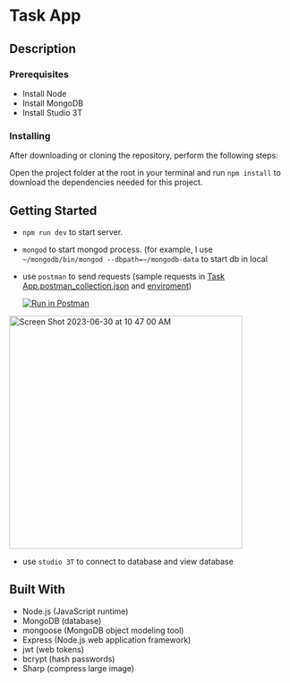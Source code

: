 # Task App
## Description
### Prerequisites

- Install Node
- Install MongoDB
- Install Studio 3T

### Installing

After downloading or cloning the repository, perform the following steps:

Open the project folder at the root in your terminal and run `npm install` to download the dependencies needed for this project.

## Getting Started
- `npm run dev` to start server.
- `mongod` to start mongod process. (for example, I use `~/mongodb/bin/mongod --dbpath=~/mongodb-data` to start db in local
-  use `postman` to send requests (sample requests in [Task App.postman_collection.json](https://github.com/Jasmine-Zhuang/NodeJsCourse/blob/main/task-manager/Task%20App.postman_collection.json) and [enviroment](https://github.com/Jasmine-Zhuang/NodeJsCourse/blob/main/task-manager/Task%20manager%20API%20(dev).postman_environment.json))
  
   [![Run in Postman](https://run.pstmn.io/button.svg)](https://app.getpostman.com/run-collection/27756290-b3b9e48c-8a06-427a-8bcf-8c68c1d88ae9?action=collection%2Ffork&source=rip_markdown&collection-url=entityId%3D27756290-b3b9e48c-8a06-427a-8bcf-8c68c1d88ae9%26entityType%3Dcollection%26workspaceId%3Dcfa7b829-41c0-4ae0-b387-2e6c7bdaf251)

<img width="416" alt="Screen Shot 2023-06-30 at 10 47 00 AM" src="https://github.com/Jasmine-Zhuang/NodeJsCourse/assets/75867805/072fd8e8-844f-4aef-a3ae-9f49d8b072e9">

-  use `studio 3T` to connect to database and view database

## Built With

- Node.js (JavaScript runtime)
- MongoDB (database)
- mongoose (MongoDB object modeling tool)
- Express (Node.js web application framework)
- jwt (web tokens)
- bcrypt (hash passwords)
- Sharp (compress large image)

